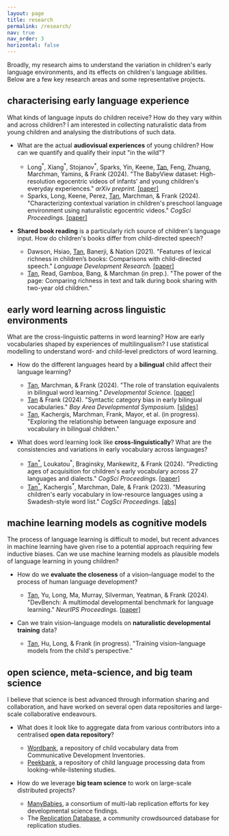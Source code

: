```yaml
---
layout: page
title: research
permalink: /research/
nav: true
nav_order: 3
horizontal: false
---
```


Broadly, my research aims to understand the variation in children's early language environments, and its effects on children's language abilities. Below are a few key research areas and some representative projects.

## characterising early language experience

What kinds of language inputs do children receive? How do they vary within and across children? I am interested in collecting naturalistic data from young children and analysing the distributions of such data.

- What are the actual <strong>audiovisual experiences</strong> of young children? How can we quantify and qualify their input "in the wild"?
  - Long<sup>\*</sup>, Xiang<sup>\*</sup>, Stojanov<sup>\*</sup>, Sparks, Yin, Keene, <ins>Tan</ins>, Feng, Zhuang, Marchman, Yamins, & Frank (2024). "The BabyView dataset: High-resolution egocentric videos of infants' and young children's everyday experiences." <em>arXiv preprint.</em> <a href="https://doi.org/10.48550/arXiv.2406.10447">[paper]</a>
  - Sparks, Long, Keene, Perez, <ins>Tan</ins>, Marchman, & Frank (2024). "Characterizing contextual variation in children's preschool language environment using naturalistic egocentric videos." <em>CogSci Proceedings.</em> <a href="https://escholarship.org/uc/item/94j9m5v1">[paper]</a>

- <strong>Shared book reading</strong> is a particularly rich source of children's language input. How do children's books differ from child-directed speech?
  - Dawson, Hsiao, <ins>Tan</ins>, Banerji, & Nation (2021). "Features of lexical richness in children’s books: Comparisons with child-directed speech." <em>Language Development Research.</em> <a href="https://doi.org/10.34842/5WE1-YK94">[paper]</a>
  - <ins>Tan</ins>, Read, Gamboa, Bang, & Marchman (in prep.). "The power of the page: Comparing richness in text and talk during book sharing with two-year old children."

## early word learning across linguistic environments

What are the cross-linguistic patterns in word learning? How are early vocabularies shaped by experiences of multilingualism? I use statistical modelling to understand word- and child-level predictors of word learning.

- How do the different languages heard by a <strong>bilingual</strong> child affect their language learning?
  - <ins>Tan</ins>, Marchman, & Frank (2024). "The role of translation equivalents in bilingual word learning." <em>Developmental Science.</em> <a href="https://doi.org/10.1111/desc.13476">[paper]</a>
  - <ins>Tan</ins> & Frank (2024). "Syntactic category bias in early bilingual vocabularies." <em>Bay Area Developmental Symposium.</em> <a href="https://docs.google.com/presentation/d/15DnNuemS27dvTNQzBhLiF5Gb4C8PPGs7M-Tmzt7DF_I/edit?usp=sharing">[slides]</a>
  - <ins>Tan</ins>, Kachergis, Marchman, Frank, Mayor, et al. (in progress). "Exploring the relationship between language exposure and vocabulary in bilingual children."

- What does word learning look like <strong>cross-linguistically</strong>? What are the consistencies and variations in early vocabulary across languages?
  - <ins>Tan<sup>\*</sup></ins>, Loukatou<sup>\*</sup>, Braginsky, Mankewitz, & Frank (2024). "Predicting ages of acquisition for children's early vocabulary across 27 languages and dialects." <em>CogSci Proceedings.</em> <a href="https://escholarship.org/uc/item/3s69v6kt">[paper]</a>
  - <ins>Tan<sup>\*</sup></ins>, Kachergis<sup>\*</sup>, Marchman, Dale, & Frank (2023). "Measuring children's early vocabulary in low-resource languages using a Swadesh-style word list." <em>CogSci Proceedings.</em> <a href="https://escholarship.org/uc/item/45d8890w">[abs]</a>

## machine learning models as cognitive models

The process of language learning is difficult to model, but recent advances in machine learning have given rise to a potential approach requiring few inductive biases. Can we use machine learning models as plausible models of language learning in young children?

- How do we <strong>evaluate the closeness</strong> of a vision–language model to the process of human language development?
  - <ins>Tan</ins>, Yu, Long, Ma, Murray, Silverman, Yeatman, & Frank (2024). "DevBench: A multimodal developmental benchmark for language learning." <em>NeurIPS Proceedings.</em> <a href="https://doi.org/10.48550/arXiv.2406.10215">[paper]</a>

- Can we train vision–language models on <strong>naturalistic developmental training</strong> data?
  - <ins>Tan</ins>, Hu, Long, & Frank (in progress). "Training vision–language models from the child's perspective."

## open science, meta-science, and big team science

I believe that science is best advanced through information sharing and collaboration, and have worked on several open data repositories and large-scale collaborative endeavours.

- What does it look like to aggregate data from various contributors into a centralised <strong>open data repository</strong>?
  - <a href="https://wordbank.stanford.edu">Wordbank</a>, a repository of child vocabulary data from Communicative Development Inventories.
  - <a href="https://peekbank.stanford.edu">Peekbank</a>, a repository of child language processing data from looking-while-listening studies.

- How do we leverage <strong>big team science</strong> to work on large-scale distributed projects?
  - <a href="https://manybabies.org/">ManyBabies</a>, a consortium of multi-lab replication efforts for key developmental science findings.
  - The <a href="https://forrt.org/apps/fred_explorer.html">Replication Database</a>, a community crowdsourced database for replication studies.
